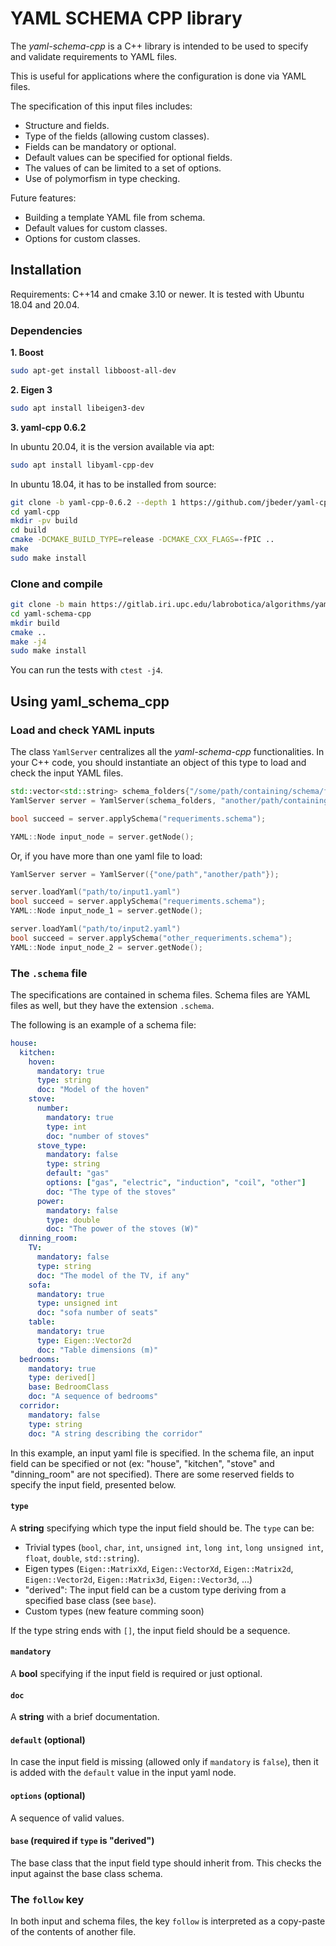 # YAML SCHEMA CPP library

The *yaml-schema-cpp* is a C++ library is intended to be used to specify and validate requirements to YAML files.

This is useful for applications where the configuration is done via YAML files.

The specification of this input files includes:
- Structure and fields.
- Type of the fields (allowing custom classes).
- Fields can be mandatory or optional.
- Default values can be specified for optional fields.
- The values of can be limited to a set of options.
- Use of polymorfism in type checking.

Future features:
- Building a template YAML file from schema.
- Default values for custom classes.
- Options for custom classes.

## Installation

Requirements: C++14 and cmake 3.10 or newer. 
It is tested with Ubuntu 18.04 and 20.04.

### Dependencies

**1. Boost**

```bash
sudo apt-get install libboost-all-dev
```

**2. Eigen 3**

```bash
sudo apt install libeigen3-dev
```

**3. yaml-cpp 0.6.2**

In ubuntu 20.04, it is the version available via apt: 

```bash
sudo apt install libyaml-cpp-dev
```
In ubuntu 18.04, it has to be installed from source:

```bash
git clone -b yaml-cpp-0.6.2 --depth 1 https://github.com/jbeder/yaml-cpp.git
cd yaml-cpp
mkdir -pv build
cd build
cmake -DCMAKE_BUILD_TYPE=release -DCMAKE_CXX_FLAGS=-fPIC ..
make
sudo make install
```

### Clone and compile

```bash
git clone -b main https://gitlab.iri.upc.edu/labrobotica/algorithms/yaml-schema-cpp.git
cd yaml-schema-cpp
mkdir build
cmake ..
make -j4
sudo make install
```
You can run the tests with `ctest -j4`.

## Using yaml_schema_cpp

### Load and check YAML inputs

The class `YamlServer` centralizes all the *yaml-schema-cpp* functionalities.
In your C++ code, you should instantiate an object of this type to load and check the input YAML files.

```c++
std::vector<std::string> schema_folders{"/some/path/containing/schema/files"};
YamlServer server = YamlServer(schema_folders, "another/path/containing/the/input.yaml");

bool succeed = server.applySchema("requeriments.schema");

YAML::Node input_node = server.getNode();
```

Or, if you have more than one yaml file to load:

```c++
YamlServer server = YamlServer({"one/path","another/path"});

server.loadYaml("path/to/input1.yaml")
bool succeed = server.applySchema("requeriments.schema");
YAML::Node input_node_1 = server.getNode();

server.loadYaml("path/to/input2.yaml")
bool succeed = server.applySchema("other_requeriments.schema");
YAML::Node input_node_2 = server.getNode();
```

### The `.schema` file

The specifications are contained in schema files.
Schema files are YAML files as well, but they have the extension `.schema`.

The following is an example of a schema file:
```yaml
house:
  kitchen:
    hoven:
      mandatory: true
      type: string
      doc: "Model of the hoven"
    stove:
      number:
        mandatory: true
        type: int
        doc: "number of stoves"
      stove_type:
        mandatory: false
        type: string
        default: "gas"
        options: ["gas", "electric", "induction", "coil", "other"]
        doc: "The type of the stoves"
      power:
        mandatory: false
        type: double
        doc: "The power of the stoves (W)"
  dinning_room:
    TV:
      mandatory: false
      type: string
      doc: "The model of the TV, if any"
    sofa:
      mandatory: true
      type: unsigned int
      doc: "sofa number of seats"
    table:
      mandatory: true
      type: Eigen::Vector2d
      doc: "Table dimensions (m)"
  bedrooms:
    mandatory: true
    type: derived[]
    base: BedroomClass
    doc: "A sequence of bedrooms" 
  corridor:
    mandatory: false
    type: string
    doc: "A string describing the corridor"
```

In this example, an input yaml file is specified. In the schema file, an input field can be specified or not (ex: "house", "kitchen", "stove" and "dinning_room" are not specified). There are some reserved fields to specify the input field, presented below.

#### `type`
A **string** specifying which type the input field should be. 
The `type` can be:
- Trivial types (`bool`, `char`, `int`, `unsigned int`, `long int`, `long unsigned int`, `float`, `double`, `std::string`).
- Eigen types (`Eigen::MatrixXd`, `Eigen::VectorXd`, `Eigen::Matrix2d`, `Eigen::Vector2d`, `Eigen::Matrix3d`, `Eigen::Vector3d`, ...)
- "derived": The input field can be a custom type deriving from a specified base class (see `base`).
- Custom types (new feature comming soon)

If the type string ends with `[]`, the input field should be a sequence.

#### `mandatory`
A **bool** specifying if the input field is required or just optional.

#### `doc`
A **string** with a brief documentation.

#### `default` (optional)
In case the input field is missing (allowed only if `mandatory` is `false`), then it is added with the `default` value in the input yaml node.

#### `options` (optional)
A sequence of valid values.

#### `base` (required if `type` is "derived")
The base class that the input field type should inherit from. This checks the input against the base class schema.


### The `follow` key

In both input and schema files, the key `follow` is interpreted as a copy-paste of the contents of another file.
